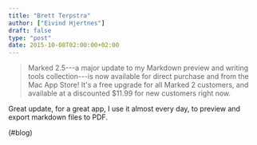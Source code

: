 ```yaml
---
title: "Brett Terpstra"
author: ["Eivind Hjertnes"]
draft: false
type: "post"
date: 2015-10-08T02:00:00+02:00
---
```


> Marked 2.5---a major update to my Markdown preview and writing tools
> collection---is now available for direct purchase and from the Mac App
> Store! It's a free upgrade for all Marked 2 customers, and available
> at a discounted $11.99 for new customers right now.

Great update, for a great app, I use it almost every day, to preview and
export markdown files to PDF.

(#blog)
